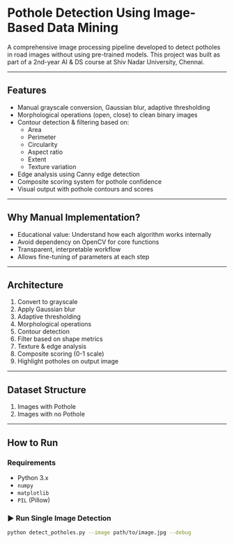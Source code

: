 # Pothole Detection Using Image-Based Data Mining

A comprehensive image processing pipeline developed to detect potholes in road images without using pre-trained models. This project was built as part of a 2nd-year AI & DS course at Shiv Nadar University, Chennai.

---

## Features

- Manual grayscale conversion, Gaussian blur, adaptive thresholding
- Morphological operations (open, close) to clean binary images
- Contour detection & filtering based on:
  - Area
  - Perimeter
  - Circularity
  - Aspect ratio
  - Extent
  - Texture variation
- Edge analysis using Canny edge detection
- Composite scoring system for pothole confidence
- Visual output with pothole contours and scores

---

## Why Manual Implementation?

- Educational value: Understand how each algorithm works internally
- Avoid dependency on OpenCV for core functions
- Transparent, interpretable workflow
- Allows fine-tuning of parameters at each step

---

## Architecture

1. Convert to grayscale
2. Apply Gaussian blur
3. Adaptive thresholding
4. Morphological operations
5. Contour detection
6. Filter based on shape metrics
7. Texture & edge analysis
8. Composite scoring (0-1 scale)
9. Highlight potholes on output image

---

## Dataset Structure
1. Images with Pothole
2. Images with no Pothole


---

##  How to Run

###  Requirements
- Python 3.x
- `numpy`
- `matplotlib`
- `PIL` (Pillow)

### ▶️ Run Single Image Detection

```bash
python detect_potholes.py --image path/to/image.jpg --debug


